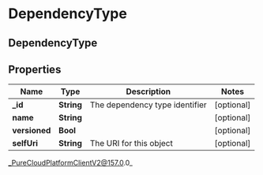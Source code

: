 # DependencyType

## DependencyType

## Properties

|Name | Type | Description | Notes|
|------------ | ------------- | ------------- | -------------|
| **_id** | **String** | The dependency type identifier | [optional] |
| **name** | **String** |  | [optional] |
| **versioned** | **Bool** |  | [optional] |
| **selfUri** | **String** | The URI for this object | [optional] |



_PureCloudPlatformClientV2@157.0.0_
